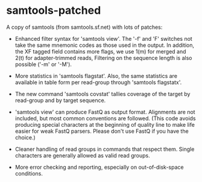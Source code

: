 samtools-patched
================

A copy of samtools (from samtools.sf.net) with lots of patches:

 * Enhanced filter syntax for 'samtools view'.  The '-f' and 'F'
   switches not take the same mnemonic codes as those used in the
   output.  In addition, the XF tagged field contains more flags, we use
   1(m) for merged and 2(t) for adapter-trimmed reads, Filtering on the
   sequence length is also possible ('-m' or '-M').

 * More statistics in 'samtools flagstat'.  Also, the same statistics are
   available in table form per read-group through 'samtools flagstatx'.

 * The new command 'samtools covstat' tallies coverage of the target by
   read-group and by target sequence.
   
 * 'samtools view' can produce FastQ as output format.  Alignments are
   not included, but most common conventions are followed.  (This code
   avoids producing special characters at the beginning of quality line
   to make life easier for weak FastQ parsers.  Please don't use FastQ
   if you have the choice.)

 * Cleaner handling of read groups in commands that respect them.
   Single characters are generally allowed as valid read groups.

 * More error checking and reporting, especially on out-of-disk-space
   conditions.

